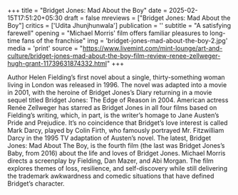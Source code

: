 +++
title = "Bridget Jones: Mad About the Boy"
date = 2025-02-15T17:51:20+05:30
draft = false
mreviews = ["Bridget Jones: Mad About the Boy"]
critics = ['Udita Jhunjhunwala']
publication = ''
subtitle = "A satisfying farewell"
opening = "Michael Morris' film offers familiar pleasures to long-time fans of the franchise"
img = 'bridget-jones-mad-about-the-boy-2.jpg'
media = 'print'
source = "https://www.livemint.com/mint-lounge/art-and-culture/bridget-jones-mad-about-the-boy-film-review-renee-zellweger-hugh-grant-11739631874332.html"
+++

Author Helen Fielding’s first novel about a single, thirty-something woman living in London was released in 1996. The novel was adapted into a movie in 2001, with the heroine of Bridget Jones’s Diary returning in a movie sequel titled Bridget Jones: The Edge of Reason in 2004. American actress Renée Zellweger has starred as Bridget Jones in all four films based on Fielding’s writing, which, in part, is the writer’s homage to Jane Austen’s Pride and Prejudice. It’s no coincidence that Bridget’s love interest is called Mark Darcy, played by Colin Firth, who famously portrayed Mr. Fitzwilliam Darcy in the 1995 TV adaptation of Austen’s novel. The latest, Bridget Jones: Mad About The Boy, is the fourth film (the last was Bridget Jones’s Baby, from 2016) about the life and loves of Bridget Jones. Michael Morris directs a screenplay by Fielding, Dan Mazer, and Abi Morgan. The film explores themes of loss, resilience, and self-discovery while still delivering the trademark awkwardness and comedic situations that have defined Bridget’s character.
